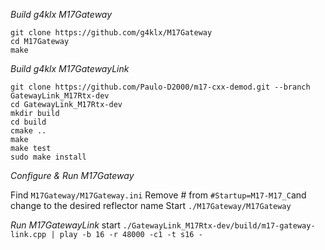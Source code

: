 *Build g4klx M17Gateway*
```
git clone https://github.com/g4klx/M17Gateway
cd M17Gateway
make
```

*Build g4klx M17GatewayLink*
```
git clone https://github.com/Paulo-D2000/m17-cxx-demod.git --branch GatewayLink_M17Rtx-dev
cd GatewayLink_M17Rtx-dev
mkdir build
cd build
cmake ..
make
make test
sudo make install
```

*Configure & Run M17Gateway*

Find ```M17Gateway/M17Gateway.ini```
Remove # from ```#Startup=M17-M17_C```and change to the desired reflector name
Start ```./M17Gateway/M17Gateway``` 


*Run M17GatewayLink*
start ```./GatewayLink_M17Rtx-dev/build/m17-gateway-link.cpp | play -b 16 -r 48000 -c1 -t s16 -``` 
